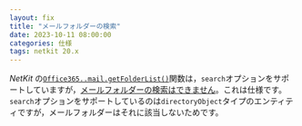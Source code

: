 ```yaml
---
layout: fix
title: "メールフォルダーの検索"
date: 2023-10-11 08:00:00
categories: 仕様
tags: netkit 20.x
---
```


*NetKit* の[`Office365..mail.getFolderList()`](https://github.com/4d/4D-NetKit#office365mailgetfolderlist)関数は，`search`オプションをサポートしていますが，[メールフォルダーの検索はできません](https://learn.microsoft.com/en-us/graph/search-query-parameter?tabs=http#using-search-on-message-collections)。これは仕様です。`search`オプションをサポートしているのは`directoryObject`タイプのエンティティですが，メールフォルダーはそれに該当しないためです。